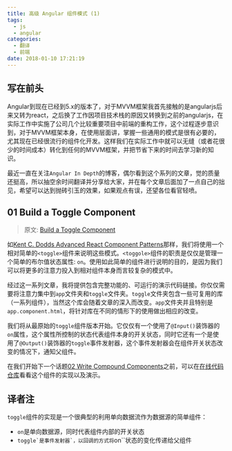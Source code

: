 ```yaml
---
title: 高级 Angular 组件模式 (1)
tags:
  - js
  - angular
categories: 
  - 翻译
  - 前端
date: 2018-01-10 17:21:19
---
```


## 写在前头
Angular到现在已经到5.x的版本了，对于MVVM框架我首先接触的是angularjs后来又转为react，之后换了工作因项目技术栈的原因又转换到之前的angularjs，在实际工作中实施了公司几个比较重要项目中前端的重构工作，这个过程逐步意识到，对于MVVM框架本身，在使用层面讲，掌握一些通用的模式是很有必要的，尤其现在已经很流行的组件化开发。这样我们在实际工作中就可以无缝（或者花很少的时间成本）转化到任何的MVVM框架，并把节省下来的时间去学习新的知识。

最近一直在关注``Angular In Depth``的博客，偶尔看到这个系列的文章，觉的质量还挺高，所以抽空余时间翻译并分享给大家，并在每个文章后面加了一点自己的拙见，希望可以达到抛砖引玉的效果，如果观点有误，还望各位看官轻喷。

## 01 Build a Toggle Component

> 原文: [Build a Toggle Component](https://blog.angularindepth.com/build-a-toggle-component-6e8f44889c2c)

如[Kent C. Dodds Advanced React Component Patterns](https://egghead.io/lessons/react-introducing-advanced-react-component-patterns)那样，我们将使用一个相对简单的``<toggle>``组件来说明这些模式。``<toggole>``组件的职责是仅仅是管理一个简单的布尔值状态属性: ``on``。使用如此简单的组件进行说明的目的，是因为我们可以将更多的注意力投入到相对组件本身而言较复杂的模式中。

经过这一系列文章，我将提供包含完整功能的、可运行的演示代码链接。你仅仅需要将注意力集中到``app``文件夹和``toggle``文件夹。``toggle``文件夹包含一些可复用的库（一系列组件），当然这个库会随着文章的深入而改变。``app``文件夹并且特别是``app.component.html``，将针对库在不同的情形下的使用做出相应的改变。

我们将从最原始的``toggle``组件版本开始。它仅仅有一个使用了``@Input()``装饰器的``on``属性，这个属性所控制的状态代表组件本身的开关状态，同时它还有一个是使用了``@Output()``装饰器的``toggle``事件发射器，这个事件发射器会在组件开关状态改变的情况下，通知父组件。

在我们开始下一个话题[02 Write Compound Components](http://littlelyon.com/2018/01/10/aacp-2/)之前，可以在[在线代码仓库](https://stackblitz.com/edit/adv-ng-patterns-01-build-toggle-component)看看这个组件的实现以及演示。

## 译者注
``toggle``组件的实现是一个很典型的利用单向数据流作为数据源的简单组件：
* ``on``是单向数据源，同时代表组件内部的开关状态
* ``toggle`是事件发射器`，以回调的方式将``on``状态的变化传递给父组件
